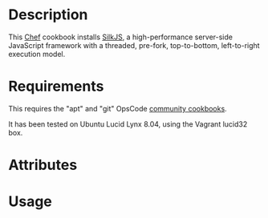 Description
===========

This [Chef](http://www.opscode.com/chef/) cookbook installs [SilkJS](http://silkjs.org/), a high-performance server-side JavaScript framework with a threaded, pre-fork, top-to-bottom, left-to-right execution model.


Requirements
============

This requires the "apt" and "git" OpsCode [community cookbooks](http://community.opscode.com/).

It has been tested on Ubuntu Lucid Lynx 8.04, using the Vagrant lucid32 box.


Attributes
==========

Usage
=====

